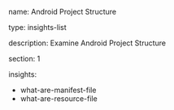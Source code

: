 name: Android Project Structure

type: insights-list

description: Examine Android Project Structure

section: 1

insights:
  - what-are-manifest-file
  - what-are-resource-file
  
